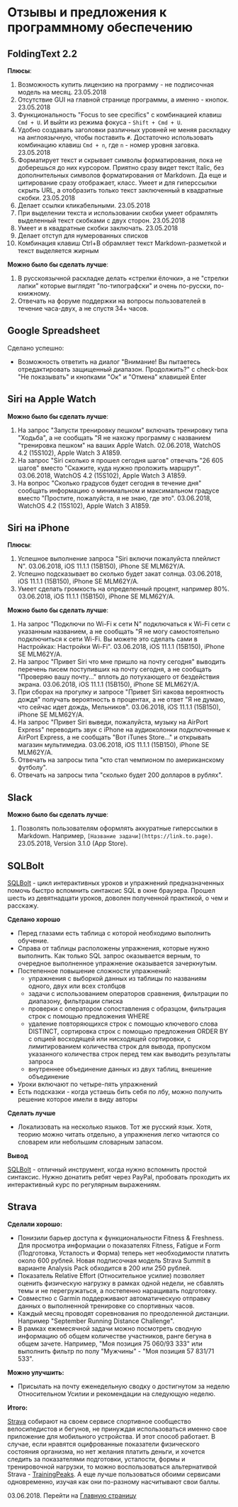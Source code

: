 # Отзывы и предложения к программному обеспечению

## FoldingText 2.2

**Плюсы**:
1. Возможность купить лицензию на программу - не подписочная модель на месяц. 23.05.2018
2. Отсутствие GUI на главной странице программы, а именно - кнопок. 23.05.2018
3. Функциональность "Focus to see cpecifics" с комбинацией клавиш ```Cmd + U```. И выйти из режима фокуса - ```Shift + Cmd + U```.
4. Удобно создавать заголовки различных уровней не меняя раскладку на англоязычную, чтобы поставить `#`. Достаточно использовать комбинацию клавиш `Cmd + n`, где `n` - номер уровня заговка. 23.05.2018
5. Форматирует текст и скрывает символы форматирования, пока не доберешься до них курсором. Приятно сразу видет текст Italic, без дополнительных символов форматирования от Markdown. Да еще и цитирование сразу отображает, класс. Умеет и для гиперссылки скрыть URL, а отобразить только текст заключенный в квадратные скобки. 23.05.2018
6. Делает ссылки кликабельными. 23.05.2018
7. При выделении текста и использовании скобки умеет обрамлять выделенный текст скобками с двух сторон. 23.05.2018
8. Умеет и в квадратные скобки заключать. 23.05.2018
9. Делает отступ для нумерованных списков
10. Комбинация клавиш Ctrl+B обрамляет текст Markdown-разметкой и текст выделяется жирным

**Можно было бы сделать лучше**:
1. В русскоязычной раскладке делать «стрелки ёлочки», а не "стрелки лапки" которые выглядят "по-типографски" и очень по-русски, по-книжному.
2. Отвечать на форуме поддержки на вопросы пользователей в течение часа-двух, а не спустя 34+ часов.

## Google Spreadsheet

Сделано успешно:

- Возможность ответить на диалог "Внимание! Вы пытаетесь отредактировать защищенный диапазон. Продолжить?" с check-box  "Не показывать" и кнопками "Ок" и "Отмена" клавишей Enter

## Siri на Apple Watch

**Можно было бы сделать лучше**:
1. На запрос "Запусти тренировку пешком" включать тренировку типа "Ходьба", а не сообщать "Я не нахожу программу с названием "тренировка пешком" на ваших Apple Watch. 02.06.2018, WatchOS 4.2 (15S102), Apple Watch 3 A1859.
2. На запрос "Siri сколько я прошел сегодня шагов" отвечать "26 605 шагов" вместо "Скажите, куда нужно проложить маршрут". 03.06.2018, WatchOS 4.2 (15S102), Apple Watch 3 A1859.
3. На вопрос "Сколько градусов будет сегодня в течение дня" сообщать информацию о минимальном и максимальном градусе вместо "Простите, пожалуйста, я не знаю, где это". 03.06.2018, WatchOS 4.2 (15S102), Apple Watch 3 A1859. 

## Siri на iPhone

**Плюсы**:
1. Успешное выполнение запроса "Siri включи пожалуйста плейлист N". 03.06.2018, iOS 11.1.1 (15B150), iPhone SE MLM62Y/A.
2. Успешно подсказывает во сколько будет закат солнца. 03.06.2018, iOS 11.1.1 (15B150), iPhone SE MLM62Y/A.
3. Умеет сделать громкость на определенный процент, например 80%. 03.06.2018, iOS 11.1.1 (15B150), iPhone SE MLM62Y/A.

**Можно было бы сделать лучше**:
1. На запрос "Подключи по Wi-Fi к сети N" подключаться к Wi-Fi сети с указанным названием, а не сообщать "Я не могу самостоятельно подключиться к сети Wi-Fi. Вы можете это сделать сами в Настройках: Настройки Wi-Fi". 03.06.2018, iOS 11.1.1 (15B150), iPhone SE MLM62Y/A.
2. На запрос "Привет Siri что мне пришло на почту сегодня" выводить перечень писем поступивших на почту сегодня, а не сообщать "Проверяю вашу почту..." вплоть до потухающего от бездействия экрана. 03.06.2018, iOS 11.1.1 (15B150), iPhone SE MLM62Y/A.
3. При сборах на прогулку и запросе "Привет Siri какова вероятность дождя" получать вероятность в процентах, а не ответ "Я не думаю, что сейчас идет дождь, Мельников". 03.06.2018, iOS 11.1.1 (15B150), iPhone SE MLM62Y/A.
4. На запрос "Привет Siri выведи, пожалуйста, музыку на AirPort Express" переводить звук с iPhone на аудиоколонки подключенные к AirPort Express, а не сообщать "Вот iTunes Store..." и открывать магазин мультимедиа. 03.06.2018, iOS 11.1.1 (15B150), iPhone SE MLM62Y/A.
5. Отвечать на запросы типа "кто стал чемпионом по американскому футболу".
6. Отвечать на запросы типа "сколько будет 200 долларов в рублях".

## Slack

**Можно было бы сделать лучше**:
1. Позволять пользователям оформлять аккуратные гиперссылки в Markdown. Например, `[Название задачи](https://link.to.page)`. 23.05.2018, Version 3.1.0 (App Store).

## SQLBolt

[SQLBolt](https://sqlbolt.com/) - цикл интерактивных уроков и упражнений предназначенных помочь быстро вспомнить синтаксис SQL в окне браузера. Прошел шесть из девятнадцати уроков, доволен полученной практикой, о чем и расскажу.

**Сделано хорошо**

- Перед глазами есть таблица с которой необходимо выполнить обучение.
- Справа от таблицы расположены упражнения, которые нужно выполнить. Как только SQL запрос оказывается верным, то очередное выполненное упражнение оказывается зачеркнутым.
- Постепенное повышение сложности упражнений:
  - упражнения с выборкой данных из таблицы по названиям одного, двух или всех столбцов
  - задачи с использованием операторов сравнения, фильтрации по диапазону, фильтрации списка
  - проверки с оператором сопоставления с образцом, фильтрация строк с помощью предложения WHERE
  - удаление повторяющихся строк с помощью ключевого слова DISTINCT, сортировка строк с помощью предложения ORDER BY с опцией восходящей или нисходящей сортировки, с лимитированием количества строк для вывода, пропуском указанного количества строк перед тем как выводить результаты запроса
  - внутреннее объединение данных из двух таблиц, внешение объединение
- Уроки включают по четыре-пять упражнений
- Есть подсказки - когда устаешь бить себя по лбу, можно получить решение которое имели в виду авторы

**Сделать лучше**

- Локализовать на несколько языков. Тот же русский язык. Хотя, теорию можно читать отдельно, а упражнения легко читаются со словарем или небольшим словарным запасом.

**Вывод**

[SQLBolt](https://sqlbolt.com/) - отличный инструмент, когда нужно вспомнить простой синтаксис. Нужно донатить ребят через PayPal, пробовать проходить их интерактивный курс по регулярным выражениям.

## Strava

**Сделали хорошо:**

 - Понизили барьер доступа к функциональности Fitness & Freshness. Для просмотра информации о показателях Fitness, Fatigue и Form (Подготовка, Усталость и Форма) теперь нет необходимости платить около 600 рублей. Новая подписочная модель Strava Summit в варианте Analysis Pack обходится в 200 или 250 рублей.
 - Показатель Relative Effort (Относительное усилие) позволяет оценить физическую нагрузку в рамках одной недели, не сбавлять темы и не перегружаться, а постепенно наращивать подготовку. 
 - Совместно с Garmin поддерживают автоматическую отправку данных о выполненной тренировке со спортивных часов.
 - Каждый месяц проводят соревнования по преодоленной дистанции. Например "September Running Distance Challenge".
 - В рамках ежемесячной задачи можно посмотреть сводную информацию об общем количестве участников, ранге бегуна в общем зачете. Например, "Моя позиция 75 060/93 333" или выполнить фильтр по полу "Мужчины" - "Моя позиция 57 831/71 533".

**Можно улучшить:**

- Присылать на почту еженедельную сводку о достигнутом за неделю Относительном Усилии и рекомендации на следующую неделю.

**Итого:**

[Strava](https://www.strava.com/) собирают на своем сервисе спортивное сообщество велосипедистов и бегунов, не принуждая использоваться именно свое приложение для мобильного устройства. И этот способ работает. В случае, если нравятся оцифрованные показатели физического состояния организма, но нет желания платить деньги, и хочется следить за показателями подготовки, усталости, формы и тренировочной нагрузки, то можно воспользоваться альтернативой Strava - [TrainingPeaks](https://www.trainingpeaks.com/). А еще лучше пользоваться обоими сервисами одновременно, изучая как они по-разному насчитывают свои баллы.

03.06.2018. Перейти на [Главную страницу](./)